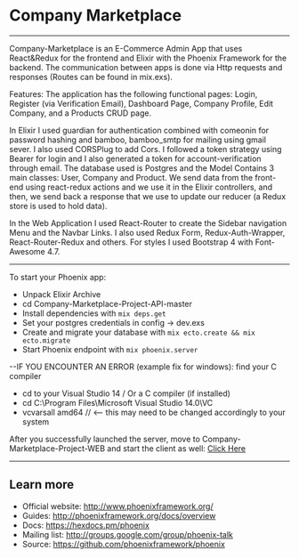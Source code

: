 # Company Marketplace

------

Company-Marketplace is an E-Commerce Admin App that uses React&Redux for the frontend and Elixir with the Phoenix Framework for the backend. The communication between apps is done via Http requests and responses (Routes can be found in mix.exs). 

Features: The application has the following functional pages: Login, Register (via Verification Email), Dashboard Page, Company Profile, Edit Company, and a Products CRUD page.

In Elixir I used guardian for authentication combined with comeonin for password hashing and bamboo, bamboo_smtp for mailing using gmail sever. I also used CORSPlug to add Cors. I followed a token strategy using Bearer for login and I also generated a token for account-verification through email. The database used is Postgres and the Model Contains 3 main classes: User, Company and Product. We send data from the front-end using react-redux actions and we use it in the Elixir controllers, and then, we send back a response that we use to update our reducer (a Redux store is used to hold data). 

In the Web Application I used React-Router to create the Sidebar navigation Menu and the Navbar Links. I also used Redux Form, Redux-Auth-Wrapper, React-Router-Redux and others. For styles I used Bootstrap 4 with Font-Awesome 4.7.

------

To start your Phoenix app:
  * Unpack Elixir Archive
  * cd Company-Marketplace-Project-API-master
  * Install dependencies with `mix deps.get`
  * Set your postgres credentials in config -> dev.exs
  * Create and migrate your database with `mix ecto.create && mix ecto.migrate`
  * Start Phoenix endpoint with `mix phoenix.server`
  
  --IF YOU ENCOUNTER AN ERROR (example fix for windows): find your C compiler
  * cd to your Visual Studio 14 / Or a C compiler (if installed)  
  * cd C:\Program Files\Microsoft Visual Studio 14.0\VC
  * vcvarsall amd64 // <-- this may need to be changed accordingly to your system 

After you successfully launched the server, move to Company-Marketplace-Project-WEB and start the client as well:
[Click Here](https://github.com/andrewmatt/Company-Marketplace-Project-WEB)

------

## Learn more

  * Official website: http://www.phoenixframework.org/
  * Guides: http://phoenixframework.org/docs/overview
  * Docs: https://hexdocs.pm/phoenix
  * Mailing list: http://groups.google.com/group/phoenix-talk
  * Source: https://github.com/phoenixframework/phoenix
